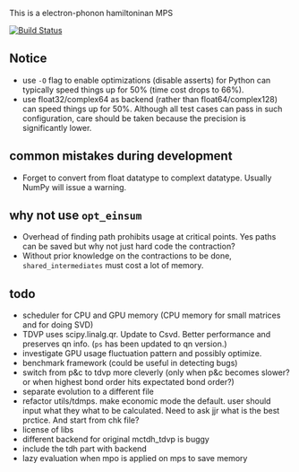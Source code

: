 This is a electron-phonon hamiltoninan MPS

[![Build Status](https://travis-ci.org/jjren/ephMPS.svg?branch=wtli-develop)](https://travis-ci.org/jjren/ephMPS)

## Notice
* use `-O` flag to enable optimizations (disable asserts) for Python can typically speed
things up for 50% (time cost drops to 66%).
* use float32/complex64 as backend (rather than float64/complex128) can speed things up for 50%. Although all test cases can pass
in such configuration, care should be taken because the precision is significantly lower.


## common mistakes during development

* Forget to convert from float datatype to complext datatype. Usually NumPy will issue a warning.

## why not use `opt_einsum`
* Overhead of finding path prohibits usage at critical points. Yes paths can be saved
but why not just hard code the contraction?
* Without prior knowledge on the contractions to be done, `shared_intermediates` must cost
a lot of memory.

## todo
* scheduler for CPU and GPU memory (CPU memory for small matrices and for doing SVD)
* TDVP uses scipy.linalg.qr. Update to Csvd. Better performance and preserves qn info. (`ps` has been updated to qn version.)
* investigate GPU usage fluctuation pattern and possibly optimize.
* benchmark framework (could be useful in detecting bugs)
* switch from p&c to tdvp more cleverly (only when p&c becomes slower? 
or when highest bond order hits expectated bond order?)
* separate evolution to a different file
* refactor utils/tdmps. make economic mode the default. user should input what they
what to be calculated. Need to ask jjr what is the best prctice. And start from chk file?
* license of libs
* different backend for original mctdh_tdvp is buggy
* include the tdh part with backend
* lazy evaluation when mpo is applied on mps to save memory